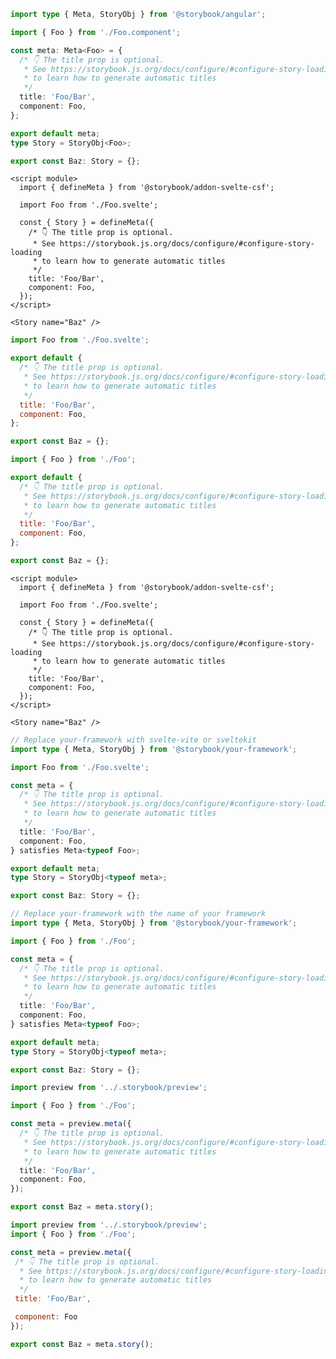```ts filename="FooBar.stories.ts" renderer="angular" language="ts"
import type { Meta, StoryObj } from '@storybook/angular';

import { Foo } from './Foo.component';

const meta: Meta<Foo> = {
  /* 👇 The title prop is optional.
   * See https://storybook.js.org/docs/configure/#configure-story-loading
   * to learn how to generate automatic titles
   */
  title: 'Foo/Bar',
  component: Foo,
};

export default meta;
type Story = StoryObj<Foo>;

export const Baz: Story = {};
```

```svelte filename="FooBar.stories.svelte" renderer="svelte" language="js" tabTitle="Svelte CSF"
<script module>
  import { defineMeta } from '@storybook/addon-svelte-csf';

  import Foo from './Foo.svelte';

  const { Story } = defineMeta({
    /* 👇 The title prop is optional.
     * See https://storybook.js.org/docs/configure/#configure-story-loading
     * to learn how to generate automatic titles
     */
    title: 'Foo/Bar',
    component: Foo,
  });
</script>

<Story name="Baz" />
```

```js filename="FooBar.stories.js" renderer="svelte" language="js" tabTitle="CSF"
import Foo from './Foo.svelte';

export default {
  /* 👇 The title prop is optional.
   * See https://storybook.js.org/docs/configure/#configure-story-loading
   * to learn how to generate automatic titles
   */
  title: 'Foo/Bar',
  component: Foo,
};

export const Baz = {};
```

```js filename="FooBar.stories.js|jsx" renderer="common" language="js" tabTitle="CSF 3"
import { Foo } from './Foo';

export default {
  /* 👇 The title prop is optional.
   * See https://storybook.js.org/docs/configure/#configure-story-loading
   * to learn how to generate automatic titles
   */
  title: 'Foo/Bar',
  component: Foo,
};

export const Baz = {};
```

```svelte filename="FooBar.stories.svelte" renderer="svelte" language="ts" tabTitle="Svelte CSF"
<script module>
  import { defineMeta } from '@storybook/addon-svelte-csf';

  import Foo from './Foo.svelte';

  const { Story } = defineMeta({
    /* 👇 The title prop is optional.
     * See https://storybook.js.org/docs/configure/#configure-story-loading
     * to learn how to generate automatic titles
     */
    title: 'Foo/Bar',
    component: Foo,
  });
</script>

<Story name="Baz" />
```

```ts filename="FooBar.stories.ts" renderer="svelte" language="ts" tabTitle="CSF"
// Replace your-framework with svelte-vite or sveltekit
import type { Meta, StoryObj } from '@storybook/your-framework';

import Foo from './Foo.svelte';

const meta = {
  /* 👇 The title prop is optional.
   * See https://storybook.js.org/docs/configure/#configure-story-loading
   * to learn how to generate automatic titles
   */
  title: 'Foo/Bar',
  component: Foo,
} satisfies Meta<typeof Foo>;

export default meta;
type Story = StoryObj<typeof meta>;

export const Baz: Story = {};
```

```ts filename="FooBar.stories.ts|tsx" renderer="common" language="ts" tabTitle="CSF 3"
// Replace your-framework with the name of your framework
import type { Meta, StoryObj } from '@storybook/your-framework';

import { Foo } from './Foo';

const meta = {
  /* 👇 The title prop is optional.
   * See https://storybook.js.org/docs/configure/#configure-story-loading
   * to learn how to generate automatic titles
   */
  title: 'Foo/Bar',
  component: Foo,
} satisfies Meta<typeof Foo>;

export default meta;
type Story = StoryObj<typeof meta>;

export const Baz: Story = {};
```

```ts filename="FooBar.stories.ts|tsx" renderer="react" language="ts" tabTitle="CSF Next 🧪"
import preview from '../.storybook/preview';

import { Foo } from './Foo';

const meta = preview.meta({
  /* 👇 The title prop is optional.
   * See https://storybook.js.org/docs/configure/#configure-story-loading
   * to learn how to generate automatic titles
   */
  title: 'Foo/Bar',
  component: Foo,
});

export const Baz = meta.story();
```

<!-- JS snippets still needed while providing both CSF 3 & Next -->

```js filename="FooBar.stories.js|jsx" renderer="react" language="js" tabTitle="CSF Next 🧪"
import preview from '../.storybook/preview';
import { Foo } from './Foo';

const meta = preview.meta({
 /* 👇 The title prop is optional.
  * See https://storybook.js.org/docs/configure/#configure-story-loading
  * to learn how to generate automatic titles
  */
 title: 'Foo/Bar',

 component: Foo
});

export const Baz = meta.story();
```
